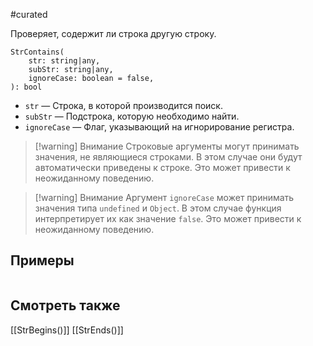 #curated 

Проверяет, содержит ли строка другую строку.
```
StrContains(
	str: string|any,
	subStr: string|any,
	ignoreCase: boolean = false,
): bool
```
- `str` — Строка, в которой производится поиск.
- `subStr` — Подстрока, которую необходимо найти.
- `ignoreCase` — Флаг, указывающий на игнорирование регистра.

> [!warning] Внимание
> Строковые аргументы могут принимать значения, не являющиеся строками. В этом случае они будут автоматически приведены к строке. Это может привести к неожиданному поведению.

> [!warning] Внимание
> Аргумент `ignoreCase` может принимать значения типа `undefined` и `Object`. В этом случае функция интерпретирует их как значение `false`. Это может привести к неожиданному поведению.
## Примеры
```js
```

## Смотреть также
[[StrBegins()]]
[[StrEnds()]]